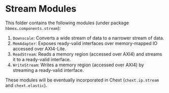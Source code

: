 # Stream Modules

This folder contains the following modules (under package `hbmex.components.stream`):

1. `Downscale`: Converts a wide stream of data to a narrower stream of data.
2. `MemAdapter`: Exposes ready-valid interfaces over memory-mapped IO accessed over AXI4-Lite.
3. `ReadStream`: Reads a memory region (accessed over AXI4) and streams it to a ready-valid interface.
4. `WriteStream`: Writes a memory region (accessed over AXI4) by streaming a ready-valid interface.

These modules will be eventually incorporated in Chext (`chext.ip.stream` and `chext.elastic`).
